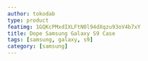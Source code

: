 ```yaml
---
author: tokodab
type: product
featimg: 1GQKcPMxdIXLFtN0l94dXqzu93oV4b7xY
title: Dope Samsung Galaxy S9 Case
tags: [samsung, galaxy, s9]
category: [samsung]
---
```

